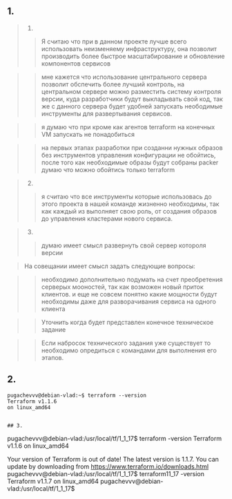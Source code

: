 ## 1.
>1.
>> Я считаю что при в данном проекте лучше всего использовать неизменяему инфраструктуру, она позволит производить более быстрое масштабирование и обновление компонентов сервисов

>> мне кажется что использование центрального сервера позволит обспечить более лучший контроль, на центральном сервере можно разместить систему контроля версии, куда разработчики будут выкладывать свой код, так же с данного сервера будет удобней запускать неободимые инструменты для развертывания сервисов.

>> я думаю что при кроме как агентов terraform на конечных VM запускать не понадобиться

>> на первых этапах разработки при созданни нужных образов без инструментов управления конфигурации не обойтись, после того как необходимые образы будут собраны packer думаю что можно обойтись только terraform

>2.
>> я считаю что все инструменты которые использовась до этого проекта в нашей команде жизненно необходимы, так как каждый из выполняет свою роль, от создания образов до управления кластерами нового сервиса.

>3.
>> думаю имеет смысл развернуть свой сервер котороля версии

>На совещании имеет смысл задать следующие вопросы:

>> необходимо дополнительно подумать на счет преобретения серверых моoностей, так как возможен новый приток клиентов. и еще не совсем понятно какие мощности будут необходимы даже для разворачивания сервиса на одного клиента

>> Уточнить когда будет представлен конечное техническое задание

>> Если набросок технического задания уже существует то необходимо опредиться с командами для выполнения его этапов.


## 2.

```
pugachevvv@debian-vlad:~$ terraform --version
Terraform v1.1.6
on linux_amd64


## 3.

```
pugachevvv@debian-vlad:/usr/local/tf/1_1_17$ terraform -version
Terraform v1.1.6
on linux_amd64

Your version of Terraform is out of date! The latest version
is 1.1.7. You can update by downloading from https://www.terraform.io/downloads.html
pugachevvv@debian-vlad:/usr/local/tf/1_1_17$ terraform11_17 -version
Terraform v1.1.7
on linux_amd64
pugachevvv@debian-vlad:/usr/local/tf/1_1_17$ 


```


```
